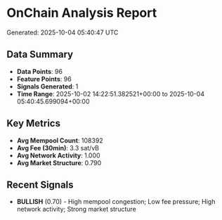 # OnChain Analysis Report
Generated: 2025-10-04 05:40:47 UTC

## Data Summary
- **Data Points**: 96
- **Feature Points**: 96
- **Signals Generated**: 1
- **Time Range**: 2025-10-02 14:22:51.382521+00:00 to 2025-10-04 05:40:45.699094+00:00

## Key Metrics
- **Avg Mempool Count**: 108392
- **Avg Fee (30min)**: 3.3 sat/vB
- **Avg Network Activity**: 1.000
- **Avg Market Structure**: 0.790

## Recent Signals
- **BULLISH** (0.70) - High mempool congestion; Low fee pressure; High network activity; Strong market structure
